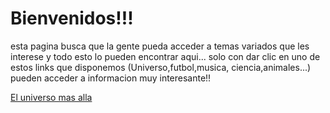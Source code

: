 <html>
  <head>
    <title>Conocimiento mas alla</title>
  </head>
  <body>
    <h1>Bienvenidos!!!</h1>
    <p>esta pagina busca que la gente pueda acceder a temas variados 
      que les interese y todo esto lo pueden encontrar aqui...
      solo con dar clic en uno de estos links que disponemos (Universo,futbol,musica,
      ciencia,animales...) pueden acceder a informacion muy interesante!!
    </p>
    <a href="http://www.astromia.com/universo/eluniverso.htm">El universo mas alla</a>
  </body>
</html>
  
  
